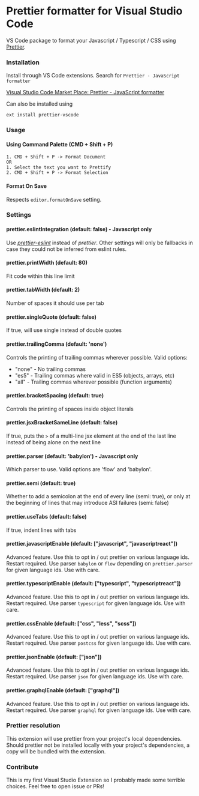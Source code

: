 # Prettier formatter for Visual Studio Code

VS Code package to format your Javascript / Typescript / CSS using [Prettier](https://github.com/prettier/prettier).

### Installation

Install through VS Code extensions. Search for `Prettier - JavaScript formatter`

[Visual Studio Code Market Place: Prettier - JavaScript formatter](https://marketplace.visualstudio.com/items?itemName=esbenp.prettier-vscode)

Can also be installed using 

```
ext install prettier-vscode
```

### Usage

#### Using Command Palette (CMD + Shift + P)

```
1. CMD + Shift + P -> Format Document
OR
1. Select the text you want to Prettify
2. CMD + Shift + P -> Format Selection
```

#### Format On Save

Respects `editor.formatOnSave` setting.

### Settings
#### prettier.eslintIntegration (default: false) - Javascript only
Use *[prettier-eslint](https://github.com/prettier/prettier-eslint)* instead of *prettier*.
Other settings will only be fallbacks in case they could not be inferred from eslint rules.

#### prettier.printWidth (default: 80)

Fit code within this line limit

#### prettier.tabWidth (default: 2)

Number of spaces it should use per tab

#### prettier.singleQuote (default: false)
If true, will use single instead of double quotes

#### prettier.trailingComma (default: 'none')
Controls the printing of trailing commas wherever possible. Valid options:
 - "none" - No trailing commas
 - "es5"  - Trailing commas where valid in ES5 (objects, arrays, etc)
 - "all"  - Trailing commas wherever possible (function arguments)

#### prettier.bracketSpacing (default: true)
Controls the printing of spaces inside object literals

#### prettier.jsxBracketSameLine (default: false)
If true, puts the `>` of a multi-line jsx element at the end of the last line instead of being alone on the next line

#### prettier.parser (default: 'babylon') - Javascript only
Which parser to use. Valid options are 'flow' and 'babylon'.

#### prettier.semi (default: true)
Whether to add a semicolon at the end of every line (semi: true),
or only at the beginning of lines that may introduce ASI failures (semi: false)

#### prettier.useTabs (default: false)
If true, indent lines with tabs

#### prettier.javascriptEnable (default: ["javascript", "javascriptreact"])
Advanced feature. Use this to opt in / out prettier on various language ids. Restart required.
Use parser `babylon` or `flow` depending on `prettier.parser` for given language ids.
Use with care.

#### prettier.typescriptEnable (default: ["typescript", "typescriptreact"])
Advanced feature. Use this to opt in / out prettier on various language ids. Restart required.
Use parser `typescript` for given language ids.
Use with care.

#### prettier.cssEnable (default: ["css", "less", "scss"])
Advanced feature. Use this to opt in / out prettier on various language ids. Restart required.
Use parser `postcss` for given language ids.
Use with care.

#### prettier.jsonEnable (default: ["json"])
Advanced feature. Use this to opt in / out prettier on various language ids. Restart required.
Use parser `json` for given language ids.
Use with care.

#### prettier.graphqlEnable (default: ["graphql"])
Advanced feature. Use this to opt in / out prettier on various language ids. Restart required.
Use parser `graphql` for given language ids.
Use with care.

### Prettier resolution
This extension will use prettier from your project's local dependencies. Should prettier not be installed locally with your project's dependencies, a copy will be bundled with the extension. 

### Contribute

This is my first Visual Studio Extension so I probably made some terrible choices. Feel free to open issue or PRs!
